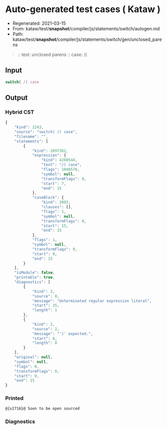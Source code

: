 # Auto-generated test cases ( Kataw )
- Regenerated: 2021-03-15
- From: kataw/test/__snapshot__/compiler/js/statements/switch/autogen.md
- Path: kataw/test/__snapshot__/compiler/js/statements/switch/gen/unclosed_parens
> :: test: unclosed parens
> :: case: /(
## Input

`````js
switch( /( case
`````

## Output

### Hybrid CST

```javascript
{
    "kind": 2243,
    "source": "switch( /( case",
    "filename": "",
    "statements": [
        {
            "kind": 2097362,
            "expression": {
                "kind": 4260544,
                "text": "/( case",
                "flags": 1048576,
                "symbol": null,
                "transformFlags": 0,
                "start": 7,
                "end": 15
            },
            "caseBlock": {
                "kind": 2093,
                "clauses": [],
                "flags": 1,
                "symbol": null,
                "transformFlags": 0,
                "start": 15,
                "end": 15
            },
            "flags": 1,
            "symbol": null,
            "transformFlags": 0,
            "start": 0,
            "end": 15
        }
    ],
    "isModule": false,
    "printable": true,
    "diagnostics": [
        {
            "kind": 2,
            "source": 0,
            "message": "Unterminated regular expression literal",
            "start": 15,
            "length": 1
        },
        {
            "kind": 2,
            "source": 2,
            "message": "')' expected.",
            "start": 8,
            "length": 0
        }
    ],
    "original": null,
    "symbol": null,
    "flags": 0,
    "transformFlags": 0,
    "start": 0,
    "end": 15
}
```

### Printed

```javascript
@{x2716}@ Soon to be open sourced
```

### Diagnostics

```javascript

```

